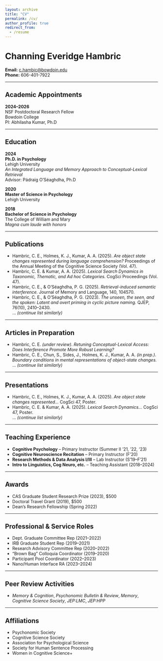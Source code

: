 ```yaml
---
layout: archive
title: "CV"
permalink: /cv/
author_profile: true
redirect_from:
  - /resume
---
```


# Channing Everidge Hambric

**Email:** c.hambic@bowdoin.edu  
**Phone:** 606-401-7922  

---

## Academic Appointments

**2024–2026**  
NSF Postdoctoral Research Fellow  
Bowdoin College  
PI: Abhilasha Kumar, Ph.D

---

## Education

**2024**  
**Ph.D. in Psychology**  
Lehigh University  
*An Integrated Language and Memory Approach to Conceptual-Lexical Retrieval*  
Advisor: Pádraig O’Séaghdha, Ph.D

**2020**  
**Master of Science in Psychology**  
Lehigh University  

**2018**  
**Bachelor of Science in Psychology**  
The College of William and Mary  
*Magna cum laude with honors*

---

## Publications

- Hambric, C. E., Holmes, K. J., Kumar, A. A. (2025). *Are object state changes represented during language comprehension?* Proceedings of the Annual Meeting of the Cognitive Science Society (Vol. 47).  
- Hambric, C. E. & Kumar, A. A. (2025). *Lexical Search Dynamics in Taxonomic, Thematic, and Ad hoc Categories.* CogSci Proceedings (Vol. 47).  
- Hambric, C. E., & O’Séaghdha, P. G. (2025). *Retrieval-induced semantic interference.* Journal of Memory and Language, 140, 104570.  
- Hambric, C. E., & O’Séaghdha, P. G. (2023). *The unseen, the seen, and the spoken: Latent and overt priming in cyclic picture naming.* QJEP, 76(10), 2410–2430.  
... *(continue list similarly)*

---

## Articles in Preparation

- Hambric, C. E. *(under review)*. *Retuning Conceptual-Lexical Access: Does Interference Promote More Robust Learning?*  
- Hambric, C. E., Chun, S., Sides, J., Holmes, K. J., Kumar, A. A. *(in prep.)*. *Boundary conditions in mental representations of object-state changes.*  
... *(continue list similarly)*

---

## Presentations

- Hambric, C. E., Holmes, K. J., Kumar, A. A. (2025). *Are object state changes represented...* CogSci 47, Poster.  
- Hambric, C. E. & Kumar, A. A. (2025). *Lexical Search Dynamics...* CogSci 47, Poster.  
... *(continue list similarly)*

---

## Teaching Experience

- **Cognitive Psychology** – Primary Instructor (Summer II ’21, ’22, ‘23)  
- **Cognitive Neuroscience Recitation** – Primary Instructor (F’20)  
- **Research Methods & Data Analysis I/III** – Lab Instructor (S’19–F’21)  
- **Intro to Linguistics, Cog Neuro, etc.** – Teaching Assistant (2018–2024)

---

## Awards

- CAS Graduate Student Research Prize (2023), $500  
- Doctoral Travel Grant (2019), $500  
- Dean’s Research Fellowship (Spring 2022)

---

## Professional & Service Roles

- Dept. Graduate Committee Rep (2021–2022)  
- IRB Graduate Student Rep (2019–2021)  
- Research Advisory Committee Rep (2020–2022)  
- “Brown Bag” Colloquia Coordinator (2019–2020)  
- Participant Pool Coordinator (2022–2023)  
- Nano/Human Interface RA (2023–2024)

---

## Peer Review Activities

- *Memory & Cognition*, *Psychonomic Bulletin & Review*, *Memory*, *Cognitive Science Society*, *JEP:LMC*, *JEP:HPP*

---

## Affiliations

- Psychonomic Society  
- Cognitive Science Society  
- Association for Psychological Science  
- Society for Human Sentence Processing  
- Women in Cognitive Science+